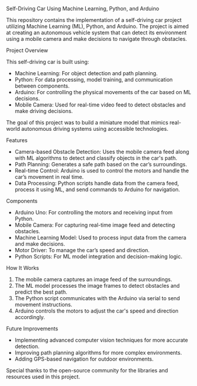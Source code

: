  Self-Driving Car Using Machine Learning, Python, and Arduino

This repository contains the implementation of a self-driving car project utilizing Machine Learning (ML), Python, and Arduino. The project is aimed at creating an autonomous vehicle system that can detect its environment using a mobile camera and make decisions to navigate through obstacles.

 Project Overview

This self-driving car is built using:
- Machine Learning: For object detection and path planning.
- Python: For data processing, model training, and communication between components.
- Arduino: For controlling the physical movements of the car based on ML decisions.
- Mobile Camera: Used for real-time video feed to detect obstacles and make driving decisions.

The goal of this project was to build a miniature model that mimics real-world autonomous driving systems using accessible technologies.

 Features

- Camera-based Obstacle Detection: Uses the mobile camera feed along with ML algorithms to detect and classify objects in the car's path.
- Path Planning: Generates a safe path based on the car’s surroundings.
- Real-time Control: Arduino is used to control the motors and handle the car’s movement in real time.
- Data Processing: Python scripts handle data from the camera feed, process it using ML, and send commands to Arduino for navigation.

 Components

- Arduino Uno: For controlling the motors and receiving input from Python.
- Mobile Camera: For capturing real-time image feed and detecting obstacles.
- Machine Learning Model: Used to process input data from the camera and make decisions.
- Motor Driver: To manage the car’s speed and direction.
- Python Scripts: For ML model integration and decision-making logic.

How It Works

1. The mobile camera captures an image feed of the surroundings.
2. The ML model processes the image frames to detect obstacles and predict the best path.
3. The Python script communicates with the Arduino via serial to send movement instructions.
4. Arduino controls the motors to adjust the car's speed and direction accordingly.

 Future Improvements

- Implementing advanced computer vision techniques for more accurate detection.
- Improving path planning algorithms for more complex environments.
- Adding GPS-based navigation for outdoor environments.
 
Special thanks to the open-source community for the libraries and resources used in this project.
